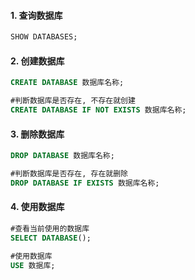 #### 1. 查询数据库

```sql
SHOW DATABASES;
```

#### 2. 创建数据库

```sql
CREATE DATABASE 数据库名称;

#判断数据库是否存在, 不存在就创建
CREATE DATABASE IF NOT EXISTS 数据库名称;
```

#### 3. 删除数据库

```sql
DROP DATABASE 数据库名称;

#判断数据库是否存在, 存在就删除
DROP DATABASE IF EXISTS 数据库名称;
```

#### 4. 使用数据库

```sql
#查看当前使用的数据库
SELECT DATABASE();

#使用数据库
USE 数据库;
```
